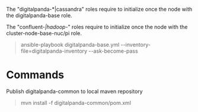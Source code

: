The "digitalpanda-*|cassandra" roles require to initialize once the node with the digitalpanda-base role.

The "confluent-*|hadoop-*" roles require to initialize once the node with the cluster-node-base-nuc/pi role.
> ansible-playbook digitalpanda-base.yml --inventory-file=digitalpanda-inventory --ask-become-pass


# Commands
Publish digitalpanda-common to local maven repository
> mvn install -f digitalpanda-common/pom.xml